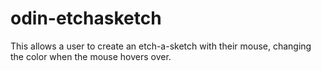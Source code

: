# odin-etchasketch

This allows a user to create an etch-a-sketch with their mouse, changing the color when the mouse hovers over.